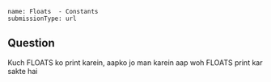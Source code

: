 ```ngMeta
name: Floats  - Constants
submissionType: url
```

## Question

Kuch FLOATS ko print karein, aapko jo man karein aap woh FLOATS print kar sakte hai
